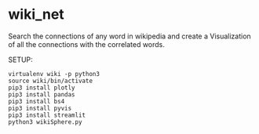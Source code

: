# wiki_net
Search the connections of any word in wikipedia and create a Visualization of all the connections with the correlated words.

SETUP:
```
virtualenv wiki -p python3
source wiki/bin/activate
pip3 install plotly
pip3 install pandas
pip3 install bs4
pip3 install pyvis
pip3 install streamlit
python3 wikiSphere.py
```
